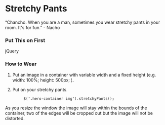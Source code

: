 #  Stretchy Pants
“Chancho. When you are a man, sometimes you wear stretchy pants in your room. It's for fun.” - Nacho

### Put This on First

jQuery

### How to Wear

1. Put an image in a container with variable width and a fixed height (e.g. width: 100%; height: 500px; ).
2. Put on your stretchy pants.

			$('.hero-container img').stretchyPants();

As you resize the window the image will stay within the bounds of the container, two of the edges will be cropped out but the image will not be distorted.